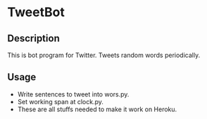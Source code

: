 # TweetBot

## Description

This is bot program for Twitter.
Tweets random words periodically.

## Usage

- Write sentences to tweet into wors.py.
- Set working span at clock.py.
- These are all stuffs needed to make it work on Heroku.
